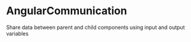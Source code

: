 # AngularCommunication
Share data between parent and child components using input and output variables
